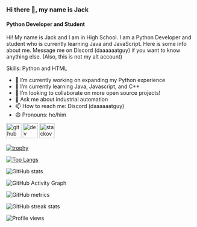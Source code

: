 ### Hi there 👋, my name is Jack              
#### Python Developer and Student               
             
Hi! My name is Jack and I am in High School. I am a Python Developer and student who is currently learning Java and JavaScript. Here is some info about me. Message me on Discord  (daaaaaatguy) if you want to know anything else. (Also, this is not my alt account)             
          
      
       
Skills: Python and HTML              
  
- 🔭 I’m currently working on expanding my Python experience    
- 🌱 I’m currently learning Java, Javascript, and C++        
- 👯 I’m looking to collaborate on more open source projects! 
- 💬 Ask me about industrial automation  
- 📫 How to reach me: Discord (daaaaaatguy)  
- 😄 Pronouns: he/him  


[<img src='https://cdn.jsdelivr.net/npm/simple-icons@3.0.1/icons/github.svg' alt='github' height='40'>](https://github.com/aMimiNotaMeme)  [<img src='https://cdn.jsdelivr.net/npm/simple-icons@3.0.1/icons/dev-dot-to.svg' alt='dev' height='40'>](https://dev.to/aMimiNotaMeme)  [<img src='https://cdn.jsdelivr.net/npm/simple-icons@3.0.1/icons/stackoverflow.svg' alt='stackoverflow' height='40'>](https://stackoverflow.com/users/a_mimi_nota_meme)  

[![trophy](https://github-profile-trophy.vercel.app/?username=aMimiNotaMeme)](https://github.com/ryo-ma/github-profile-trophy)

[![Top Langs](https://github-readme-stats.vercel.app/api/top-langs/?username=aMimiNotaMeme)](https://github.com/anuraghazra/github-readme-stats)

![GitHub stats](https://github-readme-stats.vercel.app/api?username=aMimiNotaMeme&show_icons=true&count_private=true)

![GitHub Activity Graph](https://activity-graph.herokuapp.com/graph?username=aMimiNotaMeme)  

![GitHub metrics](https://metrics.lecoq.io/aMimiNotaMeme)  

![GitHub streak stats](https://streak-stats.demolab.com/?user=aMimiNotaMeme)  

![Profile views](https://gpvc.arturio.dev/[aMimiNotaMeme])
